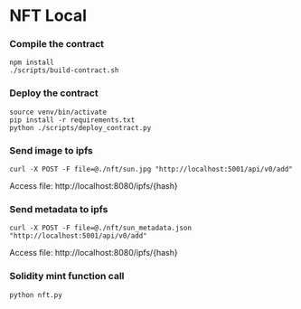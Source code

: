 # NFT Local

### Compile the contract

```shell
npm install
./scripts/build-contract.sh
```

### Deploy the contract

```shell
source venv/bin/activate
pip install -r requirements.txt
python ./scripts/deploy_contract.py
```

### Send image to ipfs

```shell
curl -X POST -F file=@./nft/sun.jpg "http://localhost:5001/api/v0/add"
```

Access file: http://localhost:8080/ipfs/{hash}

### Send metadata to ipfs

```shell
curl -X POST -F file=@./nft/sun_metadata.json "http://localhost:5001/api/v0/add"
```

Access file: http://localhost:8080/ipfs/{hash}

### Solidity mint function call

```shell
python nft.py
```
